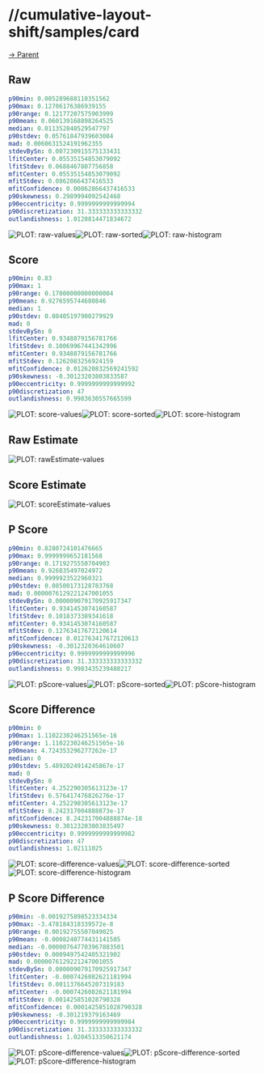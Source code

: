 
# //cumulative-layout-shift/samples/card

[→ Parent](../..)


## Raw


```yaml
p90min: 0.005289688110351562
p90max: 0.12706176386939155
p90range: 0.12177207575903999
p90mean: 0.060139168898264525
median: 0.011352840529547797
p90stdev: 0.05761847939603084
mad: 0.0060631524191962355
stdevBySn: 0.007230915575133431
lfitCenter: 0.05535154853079092
lfitStdev: 0.0688467807756858
mfitCenter: 0.05535154853079092
mfitStdev: 0.0862866437416533
mfitConfidence: 0.00862866437416533
p90skewness: 0.2989994092542468
p90eccentricity: 0.9999999999999994
p90discretization: 31.333333333333332
outlandishness: 1.0120814471834672

```

![PLOT: raw-values](./raw/values.svg)![PLOT: raw-sorted](./raw/sorted.svg)![PLOT: raw-histogram](./raw/histogram.svg)
## Score


```yaml
p90min: 0.83
p90max: 1
p90range: 0.17000000000000004
p90mean: 0.9276595744680846
median: 1
p90stdev: 0.08405197900279929
mad: 0
stdevBySn: 0
lfitCenter: 0.9348879156781766
lfitStdev: 0.10069967441342996
mfitCenter: 0.9348879156781766
mfitStdev: 0.1262083256924159
mfitConfidence: 0.012620832569241592
p90skewness: -0.30123203803833587
p90eccentricity: 0.9999999999999992
p90discretization: 47
outlandishness: 0.9983630557665599

```

![PLOT: score-values](./score/values.svg)![PLOT: score-sorted](./score/sorted.svg)![PLOT: score-histogram](./score/histogram.svg)
## Raw Estimate

![PLOT: rawEstimate-values](./rawEstimate/values.svg)
## Score Estimate

![PLOT: scoreEstimate-values](./scoreEstimate/values.svg)
## P Score


```yaml
p90min: 0.8280724101476665
p90max: 0.9999999652181568
p90range: 0.1719275550704903
p90mean: 0.926835497024972
median: 0.9999923522960321
p90stdev: 0.08500173128783768
mad: 0.0000076129221247001055
stdevBySn: 0.000009079170925917347
lfitCenter: 0.9341453074160587
lfitStdev: 0.1018373389341618
mfitCenter: 0.9341453074160587
mfitStdev: 0.12763417672120614
mfitConfidence: 0.012763417672120613
p90skewness: -0.3012320364610607
p90eccentricity: 0.9999999999999996
p90discretization: 31.333333333333332
outlandishness: 0.9983435239480217

```

![PLOT: pScore-values](./pScore/values.svg)![PLOT: pScore-sorted](./pScore/sorted.svg)![PLOT: pScore-histogram](./pScore/histogram.svg)
## Score Difference


```yaml
p90min: 0
p90max: 1.1102230246251565e-16
p90range: 1.1102230246251565e-16
p90mean: 4.724353296277262e-17
median: 0
p90stdev: 5.4892024914245867e-17
mad: 0
stdevBySn: 0
lfitCenter: 4.252290305613123e-17
lfitStdev: 6.576417476826276e-17
mfitCenter: 4.252290305613123e-17
mfitStdev: 8.242317004888873e-17
mfitConfidence: 8.242317004888874e-18
p90skewness: 0.30123203803835497
p90eccentricity: 0.9999999999999982
p90discretization: 47
outlandishness: 1.02111025

```

![PLOT: score-difference-values](./score-difference/values.svg)![PLOT: score-difference-sorted](./score-difference/sorted.svg)![PLOT: score-difference-histogram](./score-difference/histogram.svg)
## P Score Difference


```yaml
p90min: -0.0019275898523334334
p90max: -3.478184318339572e-8
p90range: 0.00192755507049025
p90mean: -0.0008240774431141505
median: -0.000007647703967883501
p90stdev: 0.0009497542405321902
mad: 0.0000076129221247001055
stdevBySn: 0.000009079170925917347
lfitCenter: -0.0007426082621181994
lfitStdev: 0.0011376645207319183
mfitCenter: -0.0007426082621181994
mfitStdev: 0.001425851028790328
mfitConfidence: 0.0001425851028790328
p90skewness: -0.301219379163469
p90eccentricity: 0.9999999999999984
p90discretization: 31.333333333333332
outlandishness: 1.0204513350621174

```

![PLOT: pScore-difference-values](./pScore-difference/values.svg)![PLOT: pScore-difference-sorted](./pScore-difference/sorted.svg)![PLOT: pScore-difference-histogram](./pScore-difference/histogram.svg)